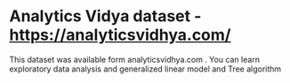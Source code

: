 # Analytics  Vidya dataset  - https://analyticsvidhya.com/

This dataset was available form analyticsvidhya.com . You can learn exploratory data analysis and   generalized linear model and Tree algorithm